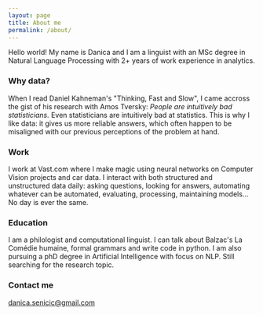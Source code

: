 ```yaml
---
layout: page
title: About me
permalink: /about/
---
```


Hello world! My name is Danica and I am a linguist with an MSc degree in Natural Language Processing with 2+ years of work experience in analytics.

### Why data?
When I read Daniel Kahneman's "Thinking, Fast and Slow", I came accross the gist of his research with Amos Tversky:
<i>People are intuitively bad statisticians.</i> Even statisticians are intuitively bad at statistics. This is why I like data: it gives us more reliable answers, which often happen to be misaligned with our previous perceptions of the problem at hand.  

### Work

I work at Vast.com where I make magic using neural networks on Computer Vision projects and car data. I interact with both structured and unstructured data daily: asking questions, looking for answers, automating whatever can be automated, evaluating, processing, maintaining models... No day is ever the same.

### Education

I am a philologist and computational linguist. I can talk about Balzac's La Comédie humaine, formal grammars and write code in python. I am also pursuing a phD degree in Artificial Intelligence with focus on NLP. Still searching for the research topic. 

### Contact me

[danica.senicic@gmail.com](mailto:danica.senicic@gmail.com)
